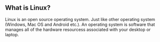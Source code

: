 ## What is Linux?
Linux is an open source operating system. Just like other operating system (Windows, Mac OS and Android  etc.). An operating system is software that manages all of the hardware resourcess associated with your desktop or laptop.